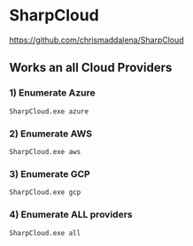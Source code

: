 # SharpCloud

https://github.com/chrismaddalena/SharpCloud

## Works an all Cloud Providers

### 1) Enumerate Azure

    SharpCloud.exe azure

### 2) Enumerate AWS

    SharpCloud.exe aws

### 3) Enumerate GCP

    SharpCloud.exe gcp

### 4) Enumerate ALL providers

    SharpCloud.exe all
